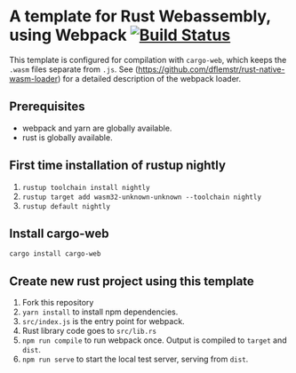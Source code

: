 # A template for Rust Webassembly, using Webpack [![Build Status](https://travis-ci.org/levkazar/rust-webassembly-template.svg?branch=cargoWeb)](https://travis-ci.org/levkazar/rust-webassembly-template)
This template is configured for compilation with `cargo-web`, which keeps the `.wasm` files separate from `.js`.
See (https://github.com/dflemstr/rust-native-wasm-loader) for a detailed description of the webpack loader.

## Prerequisites
- webpack and yarn are globally available.
- rust is globally available.

## First time installation of rustup nightly
1. `rustup toolchain install nightly`
3. `rustup target add wasm32-unknown-unknown --toolchain nightly` 
4. `rustup default nightly`

## Install cargo-web
`cargo install cargo-web`

## Create new rust project using this template
1. Fork this repository
5. `yarn install` to install npm dependencies.
6. `src/index.js` is the entry point for webpack. 
7. Rust library code goes to `src/lib.rs`
8. `npm run compile` to run webpack once. Output is compiled to `target` and `dist`.
9. `npm run serve` to start the local test server, serving from `dist`.